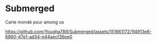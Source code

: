 # Submerged
Carte mondé pour among us 

https://github.com/Yougha789/Submerged/assets/151661172/1f4913e6-6860-47e1-ad34-e44aecf36ee0
